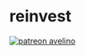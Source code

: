 # reinvest

[![patreon avelino](https://mycointool.com/_nuxt/img/mycointool-logo-white.c882e05.png)](https://mycointool.com/)
